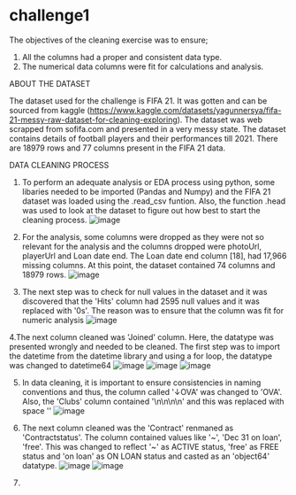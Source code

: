 # challenge1
The objectives of the cleaning exercise was to ensure; 
1. All the columns had a proper and consistent data type.
2. The numerical data columns were fit for calculations and analysis.

ABOUT THE DATASET

The dataset used for the challenge is FIFA 21. It was gotten and can be sourced from kaggle (https://www.kaggle.com/datasets/yagunnersya/fifa-21-messy-raw-dataset-for-cleaning-exploring). The dataset was web scrapped from sofifa.com and presented in a very messy state. The dataset contains details of football players and their performances till 2021. There are 18979 rows and 77 columns present in the FIFA 21 data.

DATA CLEANING PROCESS

1. To perform an adequate analysis or EDA process using python, some libaries needed to be imported (Pandas and Numpy) and the FIFA 21 dataset was loaded using the .read_csv funtion. Also, the function .head was used to look at the dataset to figure out how best to start the cleaning process.
![image](https://user-images.githubusercontent.com/100517015/227386542-754621c6-6426-474f-b244-1e10ff0aa489.png)

2. For the analysis, some columns were dropped as they were not so relevant for the analysis and the columns dropped were photoUrl, playerUrl and Loan date end. The Loan date end column [18], had 17,966 missing columns. At this point, the dataset contained 74 columns and 18979 rows.
![image](https://user-images.githubusercontent.com/100517015/227388103-7ca0d60b-027d-4f58-bdad-871df483888a.png)

3. The next step was to check for null values in the dataset and it was discovered that the 'Hits' column had 2595 null values and it was replaced with '0s'. The reason was to ensure that the column was fit for numeric analysis
![image](https://user-images.githubusercontent.com/100517015/227388673-2ce7e79a-f27f-402b-8fb7-9a977c995582.png)

4.The next column cleaned was 'Joined' column. Here, the datatype was presented wrongly and needed to be cleaned. The first step was to import the datetime from the datetime library and using a for loop, the datatype was changed to datetime64
![image](https://user-images.githubusercontent.com/100517015/227389048-1ebebe41-898b-4526-ada8-c951b8be58e6.png)
![image](https://user-images.githubusercontent.com/100517015/227389098-bd840204-5846-496f-9e18-9cb53b88c632.png)
![image](https://user-images.githubusercontent.com/100517015/227389156-be05aec8-af2f-4fc8-952e-8f597e71f9af.png)

5. In data cleaning, it is important to ensure consistencies in naming conventions and thus, the column called '↓OVA' was changed to 'OVA'. Also, the 'Clubs' column contained '\n\n\n\n\' and this was replaced with space ''
![image](https://user-images.githubusercontent.com/100517015/227391039-9ed39579-13a3-41f3-a903-552950e189e8.png)

6. The next column cleaned was the 'Contract' renmaned as 'Contractstatus'. The column contained values like '~', 'Dec 31 on loan', 'free'. This was changed to reflect '~' as ACTIVE status, 'free' as FREE status and 'on loan' as ON LOAN status and casted as an 'object64' datatype.
![image](https://user-images.githubusercontent.com/100517015/227396185-d50edd25-e431-4a56-b3b4-66a91535f413.png)
![image](https://user-images.githubusercontent.com/100517015/227396420-02179c4a-9f80-4d0b-901c-6b3309221adf.png)

7. 









